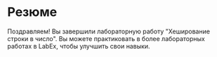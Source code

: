 # Резюме

Поздравляем! Вы завершили лабораторную работу "Хеширование строки в число". Вы можете практиковать в более лабораторных работах в LabEx, чтобы улучшить свои навыки.
